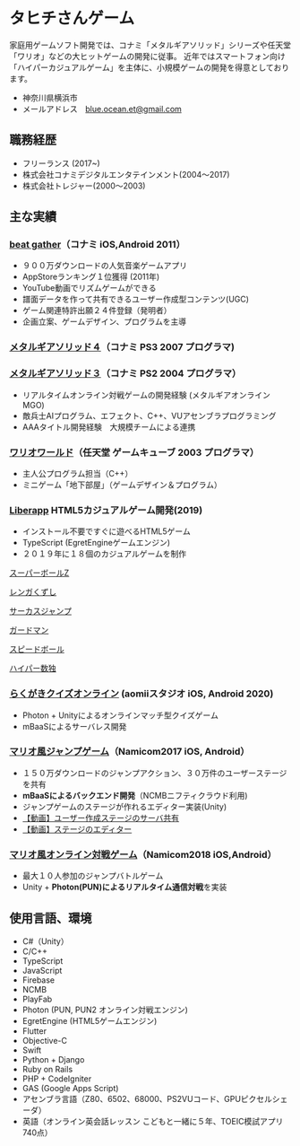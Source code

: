
# タヒチさんゲーム

家庭用ゲームソフト開発では、コナミ「メタルギアソリッド」シリーズや任天堂「ワリオ」などの大ヒットゲームの開発に従事。
近年ではスマートフォン向け「ハイパーカジュアルゲーム」を主体に、小規模ゲームの開発を得意としております。

* 神奈川県横浜市
* メールアドレス　blue.ocean.et@gmail.com
<!--
# aomii studio
タヒチさん（片貝）によるゲーム開発スタジオ aomii
* ウェブサイト http://aomii.work/
* メールアドレス aomii.studio@gmail.com
* twitter タヒチさん https://twitter.com/tahitian_games
* 神奈川県横浜市
-->


## 職務経歴

* フリーランス (2017~)
* 株式会社コナミデジタルエンタテインメント(2004〜2017)
* 株式会社トレジャー(2000〜2003)

## 主な実績

### [beat gather]（コナミ iOS,Android 2011）
[beat gather]: https://www.youtube.com/watch?v=Rp8JgVIQzIM

* ９００万ダウンロードの人気音楽ゲームアプリ
* AppStoreランキング１位獲得 (2011年)
* YouTube動画でリズムゲームができる
* 譜面データを作って共有できるユーザー作成型コンテンツ(UGC)
* ゲーム関連特許出願２４件登録（発明者）
* 企画立案、ゲームデザイン、プログラムを主導

### [メタルギアソリッド４]（コナミ PS3 2007 プログラマ)
[メタルギアソリッド４]: https://www.konami.com/mg/archive/mgs4/jp/

### [メタルギアソリッド３]（コナミ PS2 2004 プログラマ）
[メタルギアソリッド３]: https://www.konami.com/mg/archive/hd/mgs/

* リアルタイムオンライン対戦ゲームの開発経験 (メタルギアオンラインMGO)
* 敵兵士AIプログラム、エフェクト、C++、VUアセンブラプログラミング
* AAAタイトル開発経験　大規模チームによる連携

### [ワリオワールド]（任天堂 ゲームキューブ 2003 プログラマ）
[ワリオワールド]: https://www.nintendo.co.jp/ngc/gwwj/index.html

* 主人公プログラム担当（C++）
* ミニゲーム「地下部屋」（ゲームデザイン＆プログラム）

### [Liberapp] HTML5カジュアルゲーム開発(2019)
[Liberapp]: https://liberapp.net/

* インストール不要ですぐに遊べるHTML5ゲーム
* TypeScript (EgretEngineゲームエンジン)
* ２０１９年に１８個のカジュアルゲームを制作

[スーパーボールZ](https://liberapp.net/applications/ea9a4e10-3c1d-11e9-85f7-5f2203be7b3a)

[レンガくずし](https://liberapp.net/applications/f6d93180-09d3-11ea-801b-ab3e4d626624/)

[サーカスジャンプ](https://liberapp.net/applications/c8f40e00-6264-11e9-b9c7-bb4cf56279c8)

[ガードマン](https://liberapp.net/applications/b4d994f0-6ccb-11e9-bb1d-73ec3f2f63d9)

[スピードボール](https://liberapp.net/applications/0c5ade80-df6a-11e9-96eb-1dacf12b6b13)

[ハイパー数独](https://liberapp.net/applications/c78746c2-8d9d-4017-8d42-7feb66c1253c)

### [らくがきクイズオンライン] (aomiiスタジオ iOS, Android 2020)

[らくがきクイズオンライン]: https://aomii.work/guesswhat/

* Photon + Unityによるオンラインマッチ型クイズゲーム
* mBaaSによるサーバレス開発

<!--
### [ピコラン]（Namicom2017 iOS, Android）
[ピコラン]: https://www.youtube.com/watch?v=uW7o02sysB4
-->
### [マリオ風ジャンプゲーム]（Namicom2017 iOS, Android）
[マリオ風ジャンプゲーム]: https://www.youtube.com/watch?v=uW7o02sysB4
* １５０万ダウンロードのジャンプアクション、３０万件のユーザーステージを共有
* **mBaaSによるバックエンド開発**（NCMBニフティクラウド利用) 
* ジャンプゲームのステージが作れるエディター実装(Unity)
* [【動画】ユーザー作成ステージのサーバ共有](https://youtu.be/p_tYWCg1OZM)
* [【動画】ステージのエディター](https://www.youtube.com/watch?v=i24cz-YEUDk)

<!--
### [Smash Runners]（Namicom2018 iOS,Android）
[Smash Runners]: https://youtu.be/Fruh1GVfP-A
-->
### [マリオ風オンライン対戦ゲーム]（Namicom2018 iOS,Android）
[マリオ風オンライン対戦ゲーム]: https://youtu.be/Fruh1GVfP-A
* 最大１０人参加のジャンプバトルゲーム
* Unity + **Photon(PUN)によるリアルタイム通信対戦**を実装

## 使用言語、環境

* C#（Unity）
* C/C++
* TypeScript
* JavaScript
* Firebase
* NCMB
* PlayFab
* Photon (PUN, PUN2 オンライン対戦エンジン)
* EgretEngine (HTML5ゲームエンジン)
* Flutter
* Objective-C
* Swift
* Python + Django
* Ruby on Rails
* PHP + CodeIgniter
* GAS (Google Apps Script)
* アセンブラ言語（Z80、6502、68000、PS2VUコード、GPUピクセルシェーダ）
* 英語（オンライン英会話レッスン こどもと一緒に５年、TOEIC模試アプリ740点）
